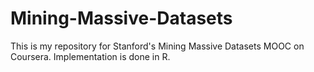 Mining-Massive-Datasets
=======================

This is my repository for Stanford's Mining Massive Datasets MOOC on Coursera.  Implementation is done in R.
